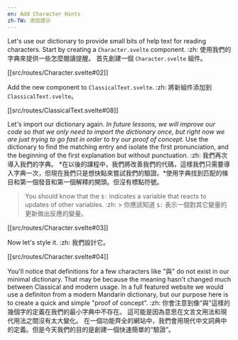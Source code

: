 ```yaml
---
en: Add Character Hints
zh-TW: 添加提示
---
```


Let's use our dictionary to provide small bits of help text for reading characters. Start by creating a `Character.svelte` component. :zh: 使用我們的字典來提供一些怎麼閱讀提醒。 首先創建一個 `Character.svelte` 組件。

[[src/routes/Character.svelte#02]]

Add the new component to `ClassicalText.svelte`. :zh: 將新組件添加到 `ClassicalText.svelte`。

[[src/routes/ClassicalText.svelte#08]]

Let's import our dictionary again. *In future lessons, we will improve our code so that we only need to import the dictionary once, but right now we are just trying to go fast in order to try our proof of concept.* Use the dictionary to find the matching entry and isolate the first pronunciation, and the beginning of the first explanation but without punctuation. :zh: 我們再次導入我們的字典。 *在以後的課程中，我們將改善我們的代碼，這樣我們只需要導入字典一次，但現在我們只是想快點來嘗試我們的驗證。*使用字典找到匹配的條目和第一個發音和第一個解釋的開頭。但沒有標點符號。

> You should know that the `$:` indicates a variable that reacts to updates of other variables. :zh: > 你應該知道 `$:` 表示一個對其它變量的更新做出反應的變量。

[[src/routes/Character.svelte#03]]

Now let's style it. :zh: 我們設計它。

[[src/routes/Character.svelte#04]]

You'll notice that definitions for a few characters like "與" do not exist in our minimal dictionary. That may be because the meaning hasn't changed much between Classical and modern usage. In a full featured website we would use a definiton from a modern Mandarin dictionary, but our purpose here is to create a quick and simple "proof of concept". :zh: 你會注意到像“與”這樣的幾個字的定義在我們的最小字典中不存在。 這可能是因為意思在文言文用法和現代用法之間沒有太大變化。 在一個功能齊全的網站中，我們會用現代中文詞典中的定義。但是今天我們的目的是創建一個快速簡單的“驗證”。

